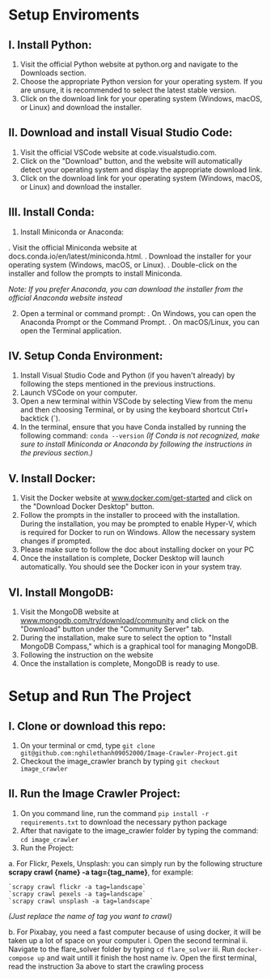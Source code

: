 # Setup Enviroments

## I. Install Python:

1.  Visit the official Python website at python.org and navigate to the Downloads section.
2.  Choose the appropriate Python version for your operating system. If you are unsure, it is recommended to select the latest stable version.
3.  Click on the download link for your operating system (Windows, macOS, or Linux) and download the installer.

## II. Download and install Visual Studio Code:

1.  Visit the official VSCode website at code.visualstudio.com.
2.  Click on the "Download" button, and the website will automatically detect your operating system and display the appropriate download link.
3.  Click on the download link for your operating system (Windows, macOS, or Linux) and download the installer.

## III. Install Conda:

1.  Install Miniconda or Anaconda:

. Visit the official Miniconda website at docs.conda.io/en/latest/miniconda.html.
. Download the installer for your operating system (Windows, macOS, or Linux).
. Double-click on the installer and follow the prompts to install Miniconda.

<i>Note: If you prefer Anaconda, you can download the installer from the official Anaconda website instead</i>

2.  Open a terminal or command prompt:
    . On Windows, you can open the Anaconda Prompt or the Command Prompt.
    . On macOS/Linux, you can open the Terminal application.

## IV. Setup Conda Environment:

1.  Install Visual Studio Code and Python (if you haven't already) by following the steps mentioned in the previous instructions.
2.  Launch VSCode on your computer.
3.  Open a new terminal within VSCode by selecting View from the menu and then choosing Terminal, or by using the keyboard shortcut Ctrl+ backtick (`).
4.  In the terminal, ensure that you have Conda installed by running the following command:
    `conda --version`
    <i>(If Conda is not recognized, make sure to install Miniconda or Anaconda by following the instructions in the previous section.)</i>

## V. Install Docker:

1.  Visit the Docker website at www.docker.com/get-started and click on the "Download Docker Desktop" button.
2.  Follow the prompts in the installer to proceed with the installation. During the installation, you may be prompted to enable Hyper-V, which is required for Docker to run on Windows. Allow the necessary system changes if prompted.
3.  Please make sure to follow the doc about installing docker on your PC
4.  Once the installation is complete, Docker Desktop will launch automatically. You should see the Docker icon in your system tray.

## VI. Install MongoDB:

1.  Visit the MongoDB website at www.mongodb.com/try/download/community and click on the "Download" button under the "Community Server" tab.
2.  During the installation, make sure to select the option to "Install MongoDB Compass," which is a graphical tool for managing MongoDB.
3.  Following the instruction on the website
4.  Once the installation is complete, MongoDB is ready to use.

# Setup and Run The Project

## I. Clone or download this repo:

1.  On your terminal or cmd, type `git clone git@github.com:nghilethanh09052000/Image-Crawler-Project.git`
2.  Checkout the image_crawler branch by typing `git checkout image_crawler`

## II. Run the Image Crawler Project:

1.  On you command line, run the command `pip install -r requirements.txt` to download the necessary python package
2.  After that navigate to the image_crawler folder by typing the command: `cd image_crawler`
3.  Run the Project:

a. For Flickr, Pexels, Unsplash: you can simply run by the following structure <b>scrapy crawl {name} -a tag={tag_name}</b>, for example:

    `scrapy crawl flickr -a tag=landscape`
    `scrapy crawl pexels -a tag=landscape`
    `scrapy crawl unsplash -a tag=landscape`


<i>(Just replace the name of tag you want to crawl)</i>

b. For Pixabay, you need a fast computer because of using docker, it will be taken up a lot of space on your computer
i. Open the second terminal
ii. Navigate to the flare_solver folder by typing `cd flare_solver`
iii. Run `docker-compose up` and wait untill it finish the host name
iv. Open the first terminal, read the instruction 3a above to start the crawling process
